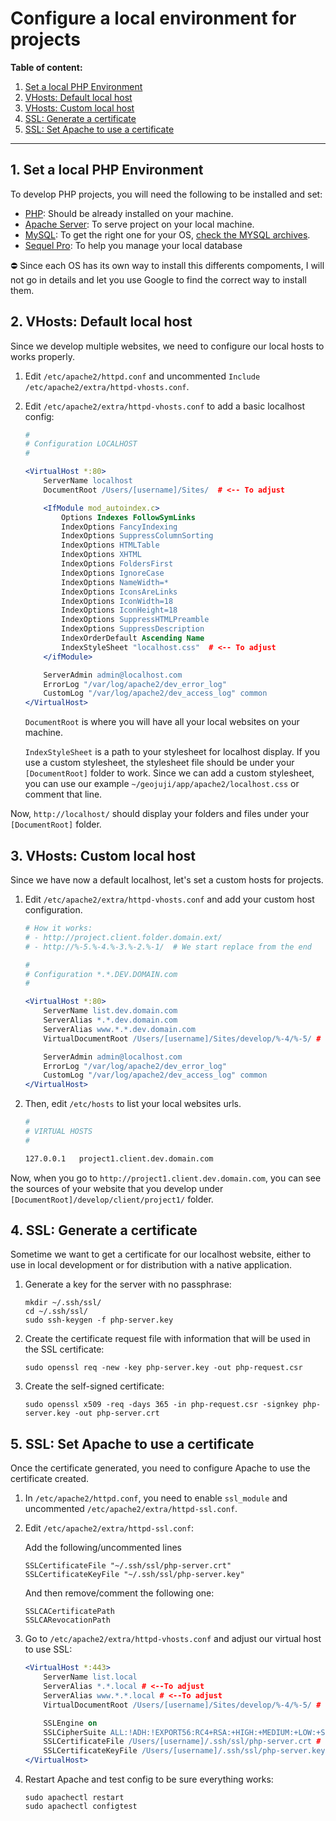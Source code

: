 # Configure a local environment for projects

**Table of content:**

1. [Set a local PHP Environment](#1-set-a-local-php-environment)
1. [VHosts: Default local host](#2-vhosts:-default-local-host)
1. [VHosts: Custom local host](#3-vhosts:-custom-local-host)
1. [SSL: Generate a certificate](#4-ssl:-generate-a-certificate)
1. [SSL: Set Apache to use a certificate](#5-ssl:-set-apache-to-use-a-certificate)

---

## 1. Set a local PHP Environment

To develop PHP projects, you will need the following to be installed and set:

-   [PHP](http://php.net/): Should be already installed on your machine.
-   [Apache Server](https://httpd.apache.org/): To serve project on your local machine.
-   [MySQL](https://www.mysql.com/): To get the right one for your OS, [check the MYSQL archives](https://downloads.mysql.com/archives/community/).
-   [Sequel Pro](https://www.sequelpro.com/): To help you manage your local database

:no_entry: Since each OS has its own way to install this differents compoments, I will not go in details and let you use Google to find the correct way to install them.

## 2. VHosts: Default local host

Since we develop multiple websites, we need to configure our local hosts to works properly.

1. Edit `/etc/apache2/httpd.conf` and uncommented `Include /etc/apache2/extra/httpd-vhosts.conf`.
1. Edit `/etc/apache2/extra/httpd-vhosts.conf` to add a basic localhost config:

    ```apache
    #
    # Configuration LOCALHOST
    #

    <VirtualHost *:80>
        ServerName localhost
        DocumentRoot /Users/[username]/Sites/  # <-- To adjust

        <IfModule mod_autoindex.c>
            Options Indexes FollowSymLinks
            IndexOptions FancyIndexing
            IndexOptions SuppressColumnSorting
            IndexOptions HTMLTable
            IndexOptions XHTML
            IndexOptions FoldersFirst
            IndexOptions IgnoreCase
            IndexOptions NameWidth=*
            IndexOptions IconsAreLinks
            IndexOptions IconWidth=18
            IndexOptions IconHeight=18
            IndexOptions SuppressHTMLPreamble
            IndexOptions SuppressDescription
            IndexOrderDefault Ascending Name
            IndexStyleSheet "localhost.css"  # <-- To adjust
        </ifModule>

        ServerAdmin admin@localhost.com
        ErrorLog "/var/log/apache2/dev_error_log"
        CustomLog "/var/log/apache2/dev_access_log" common
    </VirtualHost>
    ```

    `DocumentRoot` is where you will have all your local websites on your machine.

    `IndexStyleSheet` is a path to your stylesheet for localhost display. If you use a custom stylesheet, the stylesheet file should be under your `[DocumentRoot]` folder to work. Since we can add a custom stylesheet, you can use our example `~/geojuji/app/apache2/localhost.css` or comment that line.

Now, `http://localhost/` should display your folders and files under your `[DocumentRoot]` folder.

## 3. VHosts: Custom local host

Since we have now a default localhost, let's set a custom hosts for projects.

1. Edit `/etc/apache2/extra/httpd-vhosts.conf` and add your custom host configuration.

    ```apache
    # How it works:
    # - http://project.client.folder.domain.ext/
    # - http://%-5.%-4.%-3.%-2.%-1/  # We start replace from the end

    #
    # Configuration *.*.DEV.DOMAIN.com
    #

    <VirtualHost *:80>
        ServerName list.dev.domain.com
        ServerAlias *.*.dev.domain.com
        ServerAlias www.*.*.dev.domain.com
        VirtualDocumentRoot /Users/[username]/Sites/develop/%-4/%-5/ # <--To adjust

        ServerAdmin admin@localhost.com
        ErrorLog "/var/log/apache2/dev_error_log"
        CustomLog "/var/log/apache2/dev_access_log" common
    </VirtualHost>
    ```

1. Then, edit `/etc/hosts` to list your local websites urls.

    ```apache
    #
    # VIRTUAL HOSTS
    #

    127.0.0.1   project1.client.dev.domain.com
    ```

Now, when you go to `http://project1.client.dev.domain.com`, you can see the sources of your website that you develop under `[DocumentRoot]/develop/client/project1/` folder.

## 4. SSL: Generate a certificate

Sometime we want to get a certificate for our localhost website, either to use in local development or for distribution with a native application.

1. Generate a key for the server with no passphrase:

    ```
    mkdir ~/.ssh/ssl/
    cd ~/.ssh/ssl/
    sudo ssh-keygen -f php-server.key
    ```

1. Create the certificate request file with information that will be used in the SSL certificate:

    ```
    sudo openssl req -new -key php-server.key -out php-request.csr
    ```

1. Create the self-signed certificate:

    ```
    sudo openssl x509 -req -days 365 -in php-request.csr -signkey php-server.key -out php-server.crt
    ```

## 5. SSL: Set Apache to use a certificate

Once the certificate generated, you need to configure Apache to use the certificate created.

1. In `/etc/apache2/httpd.conf`, you need to enable `ssl_module` and uncommented `/etc/apache2/extra/httpd-ssl.conf`.
1. Edit `/etc/apache2/extra/httpd-ssl.conf`:

    Add the following/uncommented lines

    ```
    SSLCertificateFile "~/.ssh/ssl/php-server.crt"
    SSLCertificateKeyFile "~/.ssh/ssl/php-server.key"
    ```

    And then remove/comment the following one:

    ```
    SSLCACertificatePath
    SSLCARevocationPath
    ```

1. Go to `/etc/apache2/extra/httpd-vhosts.conf` and adjust our virtual host to use SSL:

    ```apache
    <VirtualHost *:443>
        ServerName list.local
        ServerAlias *.*.local # <--To adjust
        ServerAlias www.*.*.local # <--To adjust
        VirtualDocumentRoot /Users/[username]/Sites/develop/%-4/%-5/ # <--To adjust

        SSLEngine on
        SSLCipherSuite ALL:!ADH:!EXPORT56:RC4+RSA:+HIGH:+MEDIUM:+LOW:+SSLv2:+EXP:+eNULL
        SSLCertificateFile /Users/[username]/.ssh/ssl/php-server.crt # <--To adjust
        SSLCertificateKeyFile /Users/[username]/.ssh/ssl/php-server.key # <--To adjust
    </VirtualHost>
    ```

1. Restart Apache and test config to be sure everything works:

    ```
    sudo apachectl restart
    sudo apachectl configtest
    ```
